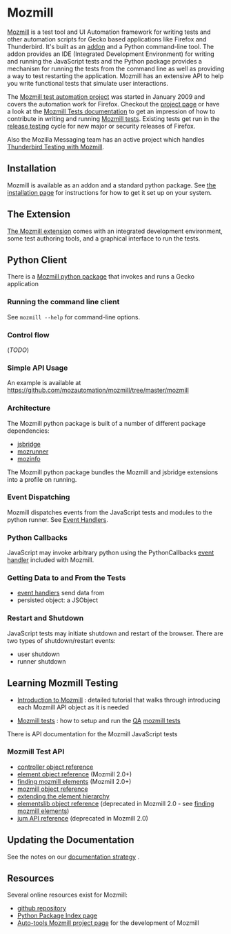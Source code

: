 # Mozmill

[Mozmill](https://developer.mozilla.org/en/Mozmill) is a test tool and
UI Automation framework for writing tests and other automation scripts
for Gecko based applications like Firefox and Thunderbird. 
It's built as an
[addon](https://addons.mozilla.org/en-US/firefox/addon/9018/) 
and a Python command-line tool. The addon provides an IDE 
(Integrated Development Environment) for writing and
running the JavaScript tests and the Python package provides a
mechanism for running the tests from the command line as well as
providing a way to test restarting the application. 
Mozmill has an extensive API to help you write functional tests that 
simulate user interactions.

The [Mozmill test automation project](https://wiki.mozilla.org/QA/Mozmill_Test_Automation)
was started in January 2009 and covers the automation work for
Firefox. Checkout the [project page](https://wiki.mozilla.org/QA/Mozmill_Test_Automation)
or have a look at the 
[Mozmill Tests documentation](https://developer.mozilla.org/en/Mozmill_Tests)
to get an impression of how to contribute in writing and running 
[Mozmill tests](https://developer.mozilla.org/en/Mozmill_Tests). 
Existing tests get run in the 
[release
testing](https://developer.mozilla.org/en/Mozmill/Release_Testing)
cycle for new major or security releases of Firefox. 

Also the Mozilla Messaging team has an active project which handles
[Thunderbird Testing with Mozmill](https://developer.mozilla.org/en/Thunderbird/Thunderbird_MozMill_Testing).


## Installation

Mozmill is available as an addon and a standard python package.
See [the installation page](./Installation) for instructions for how
to get it set up on your system.


## The Extension

[The Mozmill extension](https://addons.mozilla.org/en-US/firefox/addon/9018)
comes with an integrated development environment, some test authoring
tools, and a graphical interface to run the tests. 

## Python Client

There is a [Mozmill python package](http://pypi.python.org/pypi/mozmill) 
that invokes and runs a Gecko application 

### Running the command line client 

See `mozmill --help` for command-line options.


### Control flow

(*TODO*)


### Simple API Usage

An example is available at https://github.com/mozautomation/mozmill/tree/master/mozmill


### Architecture

The Mozmill python package is built of a number of different package dependencies:

- [jsbridge](./jsbridge)
- [mozrunner](./Mozrunner)
- [mozinfo](./Mozinfo)

The Mozmill python package bundles the Mozmill and jsbridge extensions
into a profile on running.


### Event Dispatching

Mozmill dispatches events from the JavaScript tests and modules to the
python runner. See [Event Handlers](./EventHandlers).


### Python Callbacks

JavaScript may invoke arbitrary python using the PythonCallbacks
[event handler](./EventHandlers) included with Mozmill. 


### Getting Data to and From the Tests

- [event handlers](./EventHandlers) send data from 
- persisted object: a JSObject


### Restart and Shutdown

JavaScript tests may initiate shutdown and restart of the
browser. There are two types of shutdown/restart events:

- user shutdown
- runner shutdown


## Learning Mozmill Testing

- [Introduction to Mozmill](https://developer.mozilla.org/en/Mozmill/First_Steps/Tutorial%3a_Introduction_to_Mozmill) :
  detailed tutorial that walks through introducing each Mozmill API object as it is needed

- [Mozmill tests](https://developer.mozilla.org/en/Mozmill_Tests) :
  how to setup and run the [QA](http://quality.mozilla.org/) 
  [mozmill tests](http://hg.mozilla.org/qa/mozmill-tests/)

There is API documentation for the Mozmill JavaScript tests

### Mozmill Test API

- [controller object reference](https://developer.mozilla.org/en/Mozmill/Mozmill_Controller_Object)
- [element object reference](https://developer.mozilla.org/en/Mozmill/Mozmill_Element_Object) (Mozmill 2.0+)
- [finding mozmill elements](https://developer.mozilla.org/en/Mozmill/Finding_Mozmill_Elements) (Mozmill 2.0+)
- [mozmill object reference](https://developer.mozilla.org/en/Mozmill/Mozmill_Base_Object_Interfaces)
- [extending the element hierarchy](https://developer.mozilla.org/en/Mozmill/Mozmill_Element_Object/Extending_the_MozMill_element_hierarchy)
- [elementslib object reference](https://developer.mozilla.org/en/Mozmill/Mozmill_Elements_Library_Object)
  (deprecated in Mozmill 2.0 - see 
  [finding mozmill elements](https://developer.mozilla.org/en/Mozmill/Finding_Mozmill_Elements))
- [jum API reference](https://developer.mozilla.org/en/Mozmill/Mozmill_Unit_Test_Framework) (deprecated in Mozmill 2.0)

## Updating the Documentation

See the notes on our [documentation strategy](./Documentation) .


## Resources

Several online resources exist for Mozmill:

- [github repository](https://github.com/mozautomation/mozmill)
- [Python Package Index page](http://pypi.python.org/pypi/mozmill)
- [Auto-tools Mozmill project page](https://wiki.mozilla.org/Auto-tools/Projects/Mozmill) 
  for the development of Mozmill
